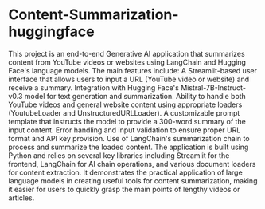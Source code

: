 # Content-Summarization-huggingface
This project is an end-to-end Generative AI application that summarizes content from YouTube videos or websites using LangChain and Hugging Face's language models. The main features include:
A Streamlit-based user interface that allows users to input a URL (YouTube video or website) and receive a summary.
Integration with Hugging Face's Mistral-7B-Instruct-v0.3 model for text generation and summarization.
Ability to handle both YouTube videos and general website content using appropriate loaders (YoutubeLoader and UnstructuredURLLoader).
A customizable prompt template that instructs the model to provide a 300-word summary of the input content.
Error handling and input validation to ensure proper URL format and API key provision.
Use of LangChain's summarization chain to process and summarize the loaded content.
The application is built using Python and relies on several key libraries including Streamlit for the frontend, LangChain for AI chain operations, and various document loaders for content extraction. It demonstrates the practical application of large language models in creating useful tools for content summarization, making it easier for users to quickly grasp the main points of lengthy videos or articles.
